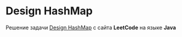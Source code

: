 # Design HashMap
Решение задачи [Design HashMap](https://leetcode.com/problems/design-hashmap/) c сайта **LeetCode** на языке **Java**